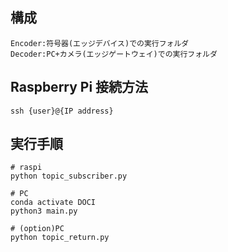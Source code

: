 ## 構成
```
Encoder:符号器(エッジデバイス)での実行フォルダ
Decoder:PC+カメラ(エッジゲートウェイ)での実行フォルダ
```

## Raspberry Pi 接続方法

```
ssh {user}@{IP address}
```

## 実行手順
```
# raspi
python topic_subscriber.py

# PC
conda activate DOCI
python3 main.py

# (option)PC
python topic_return.py
```
